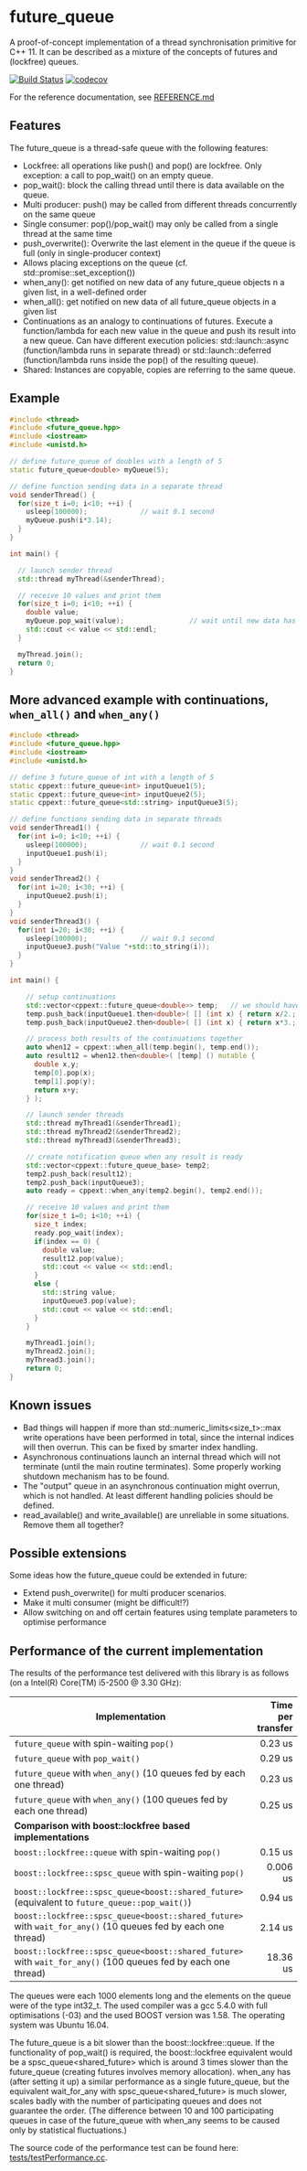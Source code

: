 # future_queue
A proof-of-concept implementation of a thread synchronisation primitive for C++ 11. It can be described as a mixture of the concepts of futures and (lockfree) queues.

[![Build Status](https://travis-ci.org/mhier/future_queue.svg?branch=master)](https://travis-ci.org/mhier/future_queue)
[![codecov](https://codecov.io/gh/mhier/future_queue/branch/master/graph/badge.svg)](https://codecov.io/gh/mhier/future_queue)

For the reference documentation, see [REFERENCE.md](REFERENCE.md)

## Features
The future_queue is a thread-safe queue with the following features:
* Lockfree: all operations like push() and pop() are lockfree. Only exception: a call to pop_wait() on an empty queue.
* pop_wait(): block the calling thread until there is data available on the queue.
* Multi producer: push() may be called from different threads concurrently on the same queue
* Single consumer: pop()/pop_wait() may only be called from a single thread at the same time
* push_overwrite(): Overwrite the last element in the queue if the queue is full (only in single-producer context)
* Allows placing exceptions on the queue (cf. std::promise::set_exception())
* when_any(): get notified on new data of any future_queue objects  n a given list, in a well-defined order
* when_all(): get notified on new data of all future_queue objects in a given list
* Continuations as an analogy to continuations of futures. Execute a function/lambda for each new value in the queue and push its result into a new queue. Can have different execution policies: std::launch::async (function/lambda runs in separate thread) or std::launch::deferred (function/lambda runs inside the pop() of the resulting queue).
* Shared: Instances are copyable, copies are referring to the same queue.

## Example
```C++
#include <thread>
#include <future_queue.hpp>
#include <iostream>
#include <unistd.h>

// define future_queue of doubles with a length of 5
static future_queue<double> myQueue(5);

// define function sending data in a separate thread
void senderThread() {
  for(size_t i=0; i<10; ++i) {
    usleep(100000);             // wait 0.1 second
    myQueue.push(i*3.14);
  }
}

int main() {

  // launch sender thread
  std::thread myThread(&senderThread);

  // receive 10 values and print them
  for(size_t i=0; i<10; ++i) {
    double value;
    myQueue.pop_wait(value);                // wait until new data has arrived
    std::cout << value << std::endl;
  }

  myThread.join();
  return 0;
}
```

## More advanced example with continuations, ```when_all()``` and ```when_any()```
```C++
#include <thread>
#include <future_queue.hpp>
#include <iostream>
#include <unistd.h>

// define 3 future_queue of int with a length of 5
static cppext::future_queue<int> inputQueue1(5);
static cppext::future_queue<int> inputQueue2(5);
static cppext::future_queue<std::string> inputQueue3(5);

// define functions sending data in separate threads
void senderThread1() {
  for(int i=0; i<10; ++i) {
    usleep(100000);             // wait 0.1 second
    inputQueue1.push(i);
  }
}
void senderThread2() {
  for(int i=20; i<30; ++i) {
    inputQueue2.push(i);
  }
}
void senderThread3() {
  for(int i=20; i<30; ++i) {
    usleep(100000);             // wait 0.1 second
    inputQueue3.push("Value "+std::to_string(i));
  }
}

int main() {

    // setup continuations
    std::vector<cppext::future_queue<double>> temp;   // we should have a convenience function to avoid needing a temporary container...
    temp.push_back(inputQueue1.then<double>( [] (int x) { return x/2.; } ));
    temp.push_back(inputQueue2.then<double>( [] (int x) { return x*3.; } ));

    // process both results of the continuations together
    auto when12 = cppext::when_all(temp.begin(), temp.end());
    auto result12 = when12.then<double>( [temp] () mutable {
      double x,y;
      temp[0].pop(x);
      temp[1].pop(y);
      return x+y;
    } );

    // launch sender threads
    std::thread myThread1(&senderThread1);
    std::thread myThread2(&senderThread2);
    std::thread myThread3(&senderThread3);

    // create notification queue when any result is ready
    std::vector<cppext::future_queue_base> temp2;
    temp2.push_back(result12);
    temp2.push_back(inputQueue3);
    auto ready = cppext::when_any(temp2.begin(), temp2.end());

    // receive 10 values and print them
    for(size_t i=0; i<10; ++i) {
      size_t index;
      ready.pop_wait(index);
      if(index == 0) {
        double value;
        result12.pop(value);
        std::cout << value << std::endl;
      }
      else {
        std::string value;
        inputQueue3.pop(value);
        std::cout << value << std::endl;
      }
    }

    myThread1.join();
    myThread2.join();
    myThread3.join();
    return 0;
}
```
## Known issues
* Bad things will happen if more than std::numeric_limits<size_t>::max write operations have been performed in total, since the internal indices will then overrun. This can be fixed by smarter index handling.
* Asynchronous continuations launch an internal thread which will not terminate (until the main routine terminates). Some properly working shutdown mechanism has to be found.
* The "output" queue in an asynchronous continuation might overrun, which is not handled. At least different handling policies should be defined.
* read_available() and write_available() are unreliable in some situations. Remove them all together?

## Possible extensions
Some ideas how the future_queue could be extended in future:
* Extend push_overwrite() for multi producer scenarios.
* Make it multi consumer (might be difficult!?)
* Allow switching on and off certain features using template parameters to optimise performance

## Performance of the current implementation
The results of the performance test delivered with this library is as follows (on a Intel(R) Core(TM) i5-2500 @ 3.30 GHz):

| Implementation                                                                                       | Time per transfer |
|---------------------------------------------------------------------------------------------------------------|---------:|
|`future_queue` with spin-waiting `pop()`                                                                       |  0.23 us |
|`future_queue` with `pop_wait()`                                                                               |  0.29 us |
|`future_queue` with `when_any()` (10 queues fed by each one thread)                                            |  0.23 us |
|`future_queue` with `when_any()` (100 queues fed by each one thread)                                           |  0.25 us |
| **Comparison with boost::lockfree based implementations**                                                     |          |
|`boost::lockfree::queue` with spin-waiting `pop()`                                                             |  0.15 us |
|`boost::lockfree::spsc_queue` with spin-waiting `pop()`                                                        | 0.006 us |
|`boost::lockfree::spsc_queue<boost::shared_future>` (equivalent to `future_queue::pop_wait()`)                 |  0.94 us |
|`boost::lockfree::spsc_queue<boost::shared_future>` with `wait_for_any()` (10 queues fed by each one thread)   |  2.14 us |
|`boost::lockfree::spsc_queue<boost::shared_future>` with `wait_for_any()` (100 queues fed by each one thread)  | 18.36 us |

The queues were each 1000 elements long and the elements on the queue were of the type int32_t. The used compiler was a gcc 5.4.0 with full optimisations (-03) and the used BOOST version was 1.58. The operating system was Ubuntu 16.04.

The future_queue is a bit slower than the boost::lockfree::queue. If the functionality of pop_wait() is required, the boost::lockfree equivalent would be a spsc_queue<shared_future> which is around 3 times slower than the future_queue (creating futures involves memory allocation). when_any has (after setting it up) a similar performance as a single future_queue, but the equivalent wait_for_any with spsc_queue<shared_future> is much slower, scales badly with the number of participating queues and does not guarantee the order. (The difference between 10 and 100 participating queues in case of the future_queue with when_any seems to be caused only by statistical fluctuations.)

The source code of the performance test can be found here: [tests/testPerformance.cc](tests/testPerformance.cc).
